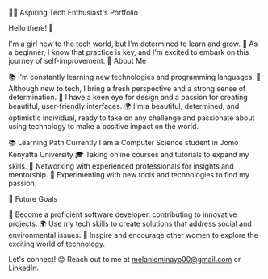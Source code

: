 👩‍💻 Aspiring Tech Enthusiast's Portfolio

Hello there! 👋

I'm a girl new to the tech world, but I'm determined to learn and grow. 🚀 As a beginner, I know that practice is key, and I'm excited to embark on this journey of self-improvement.
🌟 About Me

📚 I'm constantly learning new technologies and programming languages.
💼 Although new to tech, I bring a fresh perspective and a strong sense of determination.
💅 I have a keen eye for design and a passion for creating beautiful, user-friendly interfaces.
🌍 I'm a beautiful, determined, and optimistic individual, ready to take on any challenge and passionate about using technology to make a positive impact on the world.


📚 Learning Path
 Currently I am a  Computer Science student in Jomo Kenyatta University
🎓 Taking online courses and tutorials to expand my skills.
🤝 Networking with experienced professionals for insights and mentorship.
🌱 Experimenting with new tools and technologies to find my passion.

🚀 Future Goals

🌟 Become a proficient software developer, contributing to innovative projects.
🌍 Use my tech skills to create solutions that address social and environmental issues.
🌳 Inspire and encourage other women to explore the exciting world of technology.

Let's connect! 😊 Reach out to me at melanieminayo00@gmail.com or LinkedIn.
